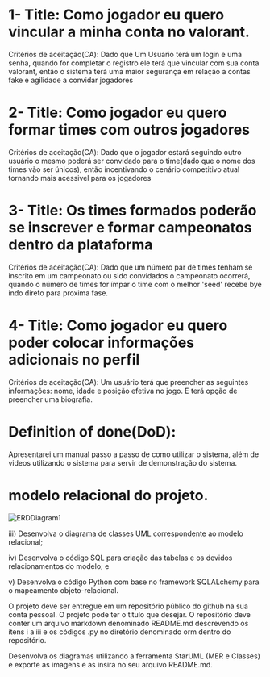 # 1- Title: Como jogador eu quero vincular a minha conta no valorant.
  
 Critérios de aceitação(CA): Dado que Um Usuario terá um login e uma senha, quando for completar o registro ele terá que vincular com sua conta valorant, então o sistema terá uma maior segurança em relação a contas fake e agilidade a convidar jogadores

# 2- Title: Como jogador eu quero formar times com outros jogadores
  
 Critérios de aceitação(CA): Dado que o jogador estará seguindo outro usuário o mesmo poderá ser convidado para o time(dado que o nome dos times vão ser únicos), então incentivando o cenário competitivo atual tornando mais acessivel para os jogadores

# 3- Title: Os times formados poderão se inscrever e formar campeonatos dentro da plataforma

 Critérios de aceitação(CA): Dado que um número par de times tenham se inscrito em um campeonato ou sido convidados o campeonato ocorrerá, quando o número de times for ímpar o time com o melhor 'seed' recebe bye indo direto para proxima fase.

# 4- Title: Como jogador eu quero poder colocar informações adicionais no perfil

 Critérios de aceitação(CA): Um usuário terá que preencher as seguintes informações: nome, idade e posição efetiva no jogo. E terá opção de preencher uma biografia.

# Definition of done(DoD): 
 Apresentarei um manual passo a passo de como utilizar o sistema, além de videos utilizando o sistema para servir de demonstração do sistema.

# modelo relacional do projeto.
![ERDDiagram1](https://user-images.githubusercontent.com/100696361/193472507-0dfeafd1-c699-4d4f-b55e-1df820915e0f.jpg)


iii) Desenvolva o diagrama de classes UML correspondente ao modelo relacional;  

iv) Desenvolva o código SQL para criação das tabelas e os devidos relacionamentos do modelo; e  

v) Desenvolva o código Python com base no framework SQLALchemy para o mapeamento objeto-relacional.

O projeto deve ser entregue em um repositório público do github na sua conta pessoal. O projeto pode ter o título que desejar. O repositório deve conter um arquivo markdown denominado README.md descrevendo os itens i a iii e os códigos .py no diretório denominado orm dentro do repositório.

Desenvolva os diagramas utilizando a ferramenta StarUML (MER e Classes) e exporte as imagens e as insira no seu arquivo README.md. 
